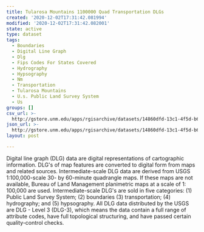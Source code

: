 ```yaml
---
title: Tularosa Mountains 1100000 Quad Transportation DLGs
created: '2020-12-02T17:31:42.081994'
modified: '2020-12-02T17:31:42.082001'
state: active
type: dataset
tags:
  - Boundaries
  - Digital Line Graph
  - Dlg
  - Fips Codes For States Covered
  - Hydrography
  - Hypsography
  - Nm
  - Transportation
  - Tularosa Mountains
  - U.s. Public Land Survey System
  - Us
groups: []
csv_url: >-
  http://gstore.unm.edu/apps/rgisarchive/datasets/14860dfd-13c1-4f5d-b6bb-5bef25bcf133/ttularmtnshp.derived.csv
json_url: >-
  http://gstore.unm.edu/apps/rgisarchive/datasets/14860dfd-13c1-4f5d-b6bb-5bef25bcf133/ttularmtnshp.derived.json
layout: post

---
```


Digital line graph (DLG) data are digital representations of
cartographic information. DLG's of map features are
converted to digital form from maps and related sources.
Intermediate-scale DLG data are derived from USGS
1:100,000-scale 30- by 60-minute quadrangle maps. If these
maps are not available, Bureau of Land Management
planimetric maps at a scale of 1: 100,000 are used.
Intermediate-scale DLG's are sold in five categories: (1)
Public Land Survey System; (2) boundaries (3)
transportation; (4) hydrography; and (5) hypsography. All
DLG data distributed by the USGS are DLG - Level 3 (DLG-3),
which means the data contain a full range of attribute
codes, have full topological structuring, and have passed
certain quality-control checks.

